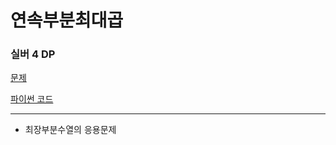 # 연속부분최대곱
### 실버 4 DP
[문제](https://www.acmicpc.net/problem/2670)

[파이썬 코드](2670.py)

---

- 최장부분수열의 응용문제